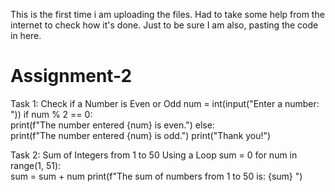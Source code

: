 This is the first time i am uploading the files. Had to take some help from the internet to check how it's done. Just to be sure I am also, pasting the code in here. 


# Assignment-2
Task 1: Check if a Number is Even or Odd 
num = int(input("Enter a number: "))
if num % 2 == 0:    
  print(f"The number entered {num} is even.")
else:    
  print(f"The number entered {num} is odd.")
print("Thank you!")

Task 2: Sum of Integers from 1 to 50 Using a Loop
sum = 0
for num in range(1, 51):    
  sum = sum + num
print(f"The sum of numbers from 1 to 50 is: {sum} ")
